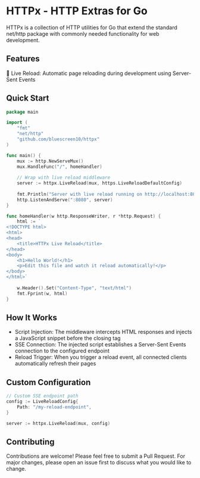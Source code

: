 # HTTPx - HTTP Extras for Go
HTTPx is a collection of HTTP utilities for Go that extend the standard net/http package with commonly needed functionality for web development.

## Features
🔄 Live Reload: Automatic page reloading during development using Server-Sent Events

## Quick Start
```go
package main

import (
    "fmt"
    "net/http"
    "github.com/bluescreen10/httpx"
)

func main() {
    mux := http.NewServeMux()
    mux.HandleFunc("/", homeHandler)
    
    // Wrap with live reload middleware
    server := httpx.LiveReload(mux, https.LiveReloadDefaultConfig)
    
    fmt.Println("Server with live reload running on http://localhost:8080")
    http.ListenAndServe(":8080", server)
}

func homeHandler(w http.ResponseWriter, r *http.Request) {
    html := `
<!DOCTYPE html>
<html>
<head>
    <title>HTTPx Live Reload</title>
</head>
<body>
    <h1>Hello World!</h1>
    <p>Edit this file and watch it reload automatically!</p>
</body>
</html>`
    
    w.Header().Set("Content-Type", "text/html")
    fmt.Fprint(w, html)
}
```

## How It Works
* Script Injection: The middleware intercepts HTML responses and injects a JavaScript snippet before the closing </body> tag
* SSE Connection: The injected script establishes a Server-Sent Events connection to the configured endpoint
* Reload Trigger: When you trigger a reload event, all connected clients automatically refresh their pages

## Custom Configuration
```go
// Custom SSE endpoint path
config := LiveReloadConfig{
    Path: "/my-reload-endpoint",
}

server := httpx.LiveReload(mux, config)
```

## Contributing
Contributions are welcome! Please feel free to submit a Pull Request. For major changes, please open an issue first to discuss what you would like to change.
